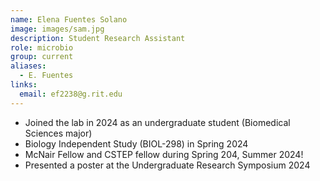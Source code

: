 ```yaml
---
name: Elena Fuentes Solano
image: images/sam.jpg
description: Student Research Assistant
role: microbio
group: current
aliases:
  - E. Fuentes
links:
  email: ef2238@g.rit.edu
---
```


- Joined the lab in 2024 as an undergraduate student (Biomedical Sciences major)
- Biology Independent Study (BIOL-298) in Spring 2024
- McNair Fellow and CSTEP fellow during Spring 204, Summer 2024!
- Presented a poster at the Undergraduate Research Symposium 2024
